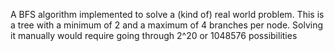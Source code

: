 A BFS algorithm implemented to solve a (kind of) real world problem. This is a tree with a minimum of 2 and a maximum of 4 branches per node. Solving it manually would require going through 2^20 or 1048576 possibilities
